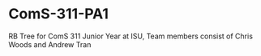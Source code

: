 # ComS-311-PA1
RB Tree for ComS 311 Junior Year at ISU, Team members consist of Chris Woods and Andrew Tran
